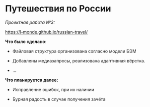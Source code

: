 # Путешествия по России
*Проектная работа №3:*

https://l-monde.github.io/russian-travel/

__Что было сделано:__

* Файловая структура организована согласно модели БЭМ

* Добавлены медиазапросы, реализована адаптивная вёрстка.

* ...

__Что планируется далее:__

* Исправление ошибок, при их наличии

* Бурная радость в случае получения зачёта
